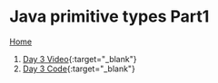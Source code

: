 # Java primitive types Part1

[Home](../../README.md)
1. [Day 3 Video](https://www.youtube.com/watch?v=y1zEU4IL3KI){:target="_blank"}
1. [Day 3 Code](https://github.com/VKRISHNANB/javabasiclessons/tree/main/javabasiclessons/src/com/lessons/day3){:target="_blank"}